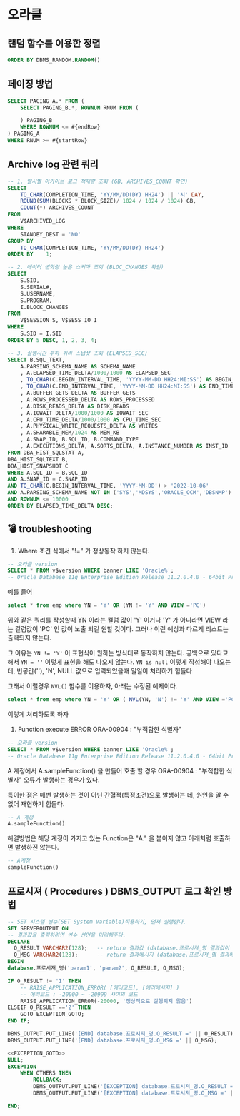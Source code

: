 # 오라클

## 랜덤 함수를 이용한 정렬

```sql
ORDER BY DBMS_RANDOM.RANDOM()
```

## 페이징 방법

```sql
SELECT PAGING_A.* FROM (
    SELECT PAGING_B.*, ROWNUM RNUM FROM (

    ) PAGING_B
    WHERE ROWNUM <= #{endRow}
) PAGING_A
WHERE RNUM >= #{startRow}
```


## Archive log 관련 쿼리
```sql
-- 1. 일시별 아카이브 로그 적재량 조회 (GB, ARCHIVES_COUNT 확인)
SELECT
	TO_CHAR(COMPLETION_TIME, 'YY/MM/DD(DY) HH24') || '시' DAY,
	ROUND(SUM(BLOCKS * BLOCK_SIZE)/ 1024 / 1024 / 1024) GB,
	COUNT(*) ARCHIVES_COUNT
FROM
	V$ARCHIVED_LOG
WHERE
	STANDBY_DEST = 'NO'
GROUP BY
	TO_CHAR(COMPLETION_TIME, 'YY/MM/DD(DY) HH24')
ORDER BY	1;

-- 2. 데이터 변화량 높은 스키마 조회 (BLOC_CHANGES 확인)
SELECT
	S.SID,
	S.SERIAL#,
	S.USERNAME,
	S.PROGRAM,
	I.BLOCK_CHANGES
FROM
	V$SESSION S, V$SESS_IO I
WHERE
	S.SID = I.SID
ORDER BY 5 DESC, 1, 2, 3, 4;

-- 3. 실행시간 부하 쿼리 스냅샷 조회 (ELAPSED_SEC)
SELECT B.SQL_TEXT,
	A.PARSING_SCHEMA_NAME AS SCHEMA_NAME
	, A.ELAPSED_TIME_DELTA/1000/1000 AS ELAPSED_SEC
	, TO_CHAR(C.BEGIN_INTERVAL_TIME, 'YYYY-MM-DD HH24:MI:SS') AS BEGIN_TIME
	, TO_CHAR(C.END_INTERVAL_TIME, 'YYYY-MM-DD HH24:MI:SS') AS END_TIME
	, A.BUFFER_GETS_DELTA AS BUFFER_GETS
	, A.ROWS_PROCESSED_DELTA AS ROWS_PROCESSED
	, A.DISK_READS_DELTA AS DISK_READS
	, A.IOWAIT_DELTA/1000/1000 AS IOWAIT_SEC
	, A.CPU_TIME_DELTA/1000/1000 AS CPU_TIME_SEC
	, A.PHYSICAL_WRITE_REQUESTS_DELTA AS WRITES
	, A.SHARABLE_MEM/1024 AS MEM_KB
	, A.SNAP_ID, B.SQL_ID, B.COMMAND_TYPE
	, A.EXECUTIONS_DELTA, A.SORTS_DELTA, A.INSTANCE_NUMBER AS INST_ID
FROM DBA_HIST_SQLSTAT A,
DBA_HIST_SQLTEXT B,
DBA_HIST_SNAPSHOT C
WHERE A.SQL_ID = B.SQL_ID
AND A.SNAP_ID = C.SNAP_ID
AND TO_CHAR(C.BEGIN_INTERVAL_TIME, 'YYYY-MM-DD') > '2022-10-06'
AND A.PARSING_SCHEMA_NAME NOT IN ('SYS','MDSYS','ORACLE_OCM','DBSNMP')
AND ROWNUM <= 10000
ORDER BY ELAPSED_TIME_DELTA DESC;
```

## :bomb: troubleshooting

1. Where 조건 식에서 "!=" 가 정상동작 하지 않는다.
```sql
-- 오라클 version
SELECT * FROM v$version WHERE banner LIKE 'Oracle%';
-- Oracle Database 11g Enterprise Edition Release 11.2.0.4.0 - 64bit Production
```

예를 들어

```sql
select * from emp where YN = 'Y' OR (YN != 'Y' AND VIEW ='PC')
```

위와 같은 쿼리를 작성할때 YN 이라는 컬럼 값이 'Y' 이거나 'Y' 가 아니라면 VIEW 라는 컬럼값이 'PC' 인 값이 노출 되길 원할 것이다.  그러나 이런 예상과 다르게 리스트는 출력되지 않는다.

그 이유는  `YN != 'Y'` 이 표현식이 원하는 방식대로 동작하지 않는다. 공백으로 있다고 해서 `YN = ''` 이렇게 표현을 해도 나오지 않는다.
`YN is null` 이렇게 작성해야 나오는데, 빈공간(''), 'N', NULL 값으로 입력되었을때 일일이 처리하기 힘들다

그래서 이럴경우 `NVL()` 함수를 이용하자, 아래는 수정된 예제이다.
```sql
select * from emp where YN = 'Y' OR ( NVL(YN, 'N') != 'Y' AND VIEW ='PC')
```
이렇게 처리하도록 하자

1. Function execute ERROR ORA-00904 : "부적합한 식별자"  
```sql
-- 오라클 version
SELECT * FROM v$version WHERE banner LIKE 'Oracle%';
-- Oracle Database 11g Enterprise Edition Release 11.2.0.4.0 - 64bit Production
```
A 계정에서 A.sampleFunction() 을 만들어 호출 할 경우 ORA-00904 : "부적합한 식별자" 오류가 발행하는 경우가 있다.

특이한 점은 매번 발생하는 것이 아닌 간혈적(특정조건)으로 발생하는 데, 원인을 알 수 없어 재현하기 힘들다.
```sql
-- A 계정
A.sampleFunction()  
```

해결방법은 해당 계정이 가지고 있는 Function은 "A." 을 붙이지 않고 아래처럼 호출하면 발생하진 않는다. 
```sql
-- A계정
sampleFunction()
```

## 프로시져 ( Procedures ) DBMS_OUTPUT 로그 확인 방법
```sql
-- SET 시스템 변수(SET System Variable)적용하기, 먼저 실행한다.
SET SERVEROUTPUT ON
-- 결과값을 출력하려면 변수 선언을 미리해준다.
DECLARE
  O_RESULT VARCHAR2(128);	-- return 결과값 (database.프로시져_명 결과값이 있다면)
  O_MSG VARCHAR2(128);		-- return 결과메시지 (database.프로시져_명 결과메시지가 있다면)
BEGIN
database.프로시져_명('param1', 'param2', O_RESULT, O_MSG);

IF O_RESULT != '1' THEN
	-- RAISE_APPLICATION_ERROR( [에러코드], [에러메시지] )
	-- 에러코드 : -20000 ~ -20999 사이의 코드
	RAISE_APPLICATION_ERROR(-20000, '정상적으로 실행되지 않음')
ELSEIF O_RESULT =='2' THEN
	GOTO EXCEPTION_GOTO;
END IF;

DBMS_OUTPUT.PUT_LINE('[END] database.프로시져_명.O_RESULT =' || O_RESULT);
DBMS_OUTPUT.PUT_LINE('[END] database.프로시져_명.O_MSG =' || O_MSG);

<<EXCEPTION_GOTO>>
NULL;
EXCEPTION
	WHEN OTHERS THEN
		ROLLBACK;
		DBMS_OUTPUT.PUT_LINE('[EXCEPTION] database.프로시져_명.O_RESULT =' || O_RESULT);
		DBMS_OUTPUT.PUT_LINE('[EXCEPTION] database.프로시져_명.O_MSG =' || O_MSG);

END;
```

